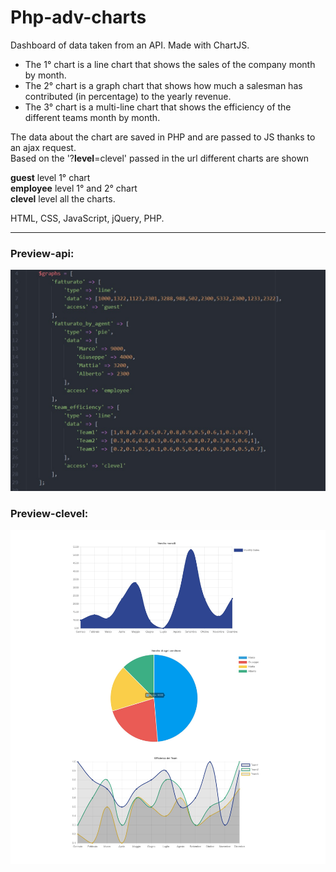 # Php-adv-charts
Dashboard of data taken from an API. Made with ChartJS.  

* The 1° chart is a line chart that shows the sales of the company month by month.
* The 2° chart is a graph chart that shows how much a salesman has contributed (in percentage) to the yearly revenue.
* The 3° chart is a multi-line chart that shows the efficiency of the different teams month by month.  

The data about the chart are saved in PHP and are passed to JS thanks to an ajax request.  
Based on the '?**level**=clevel' passed in the url different charts are shown  

**guest** level 1° chart  
**employee** level 1° and 2° chart  
**clevel** level all the charts.  


HTML, CSS, JavaScript, jQuery, PHP.
***
### Preview-api:
![Preview](img/api.jpg "Preview")
### Preview-clevel:
![Preview](img/preview.jpg "Preview")

